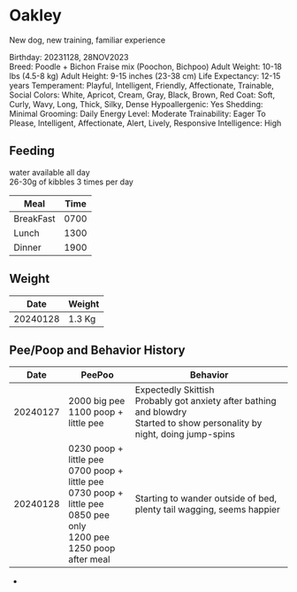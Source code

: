 # Oakley

New dog, new training, familiar experience 

Birthday: 20231128, 28NOV2023  
Breed: Poodle + Bichon Fraise mix (Poochon, Bichpoo)
Adult Weight: 10-18 lbs (4.5-8 kg)
Adult Height: 9-15 inches (23-38 cm)
Life Expectancy: 12-15 years
Temperament: Playful, Intelligent, Friendly, Affectionate, Trainable, Social
Colors: White, Apricot, Cream, Gray, Black, Brown, Red
Coat: Soft, Curly, Wavy, Long, Thick, Silky, Dense
Hypoallergenic: Yes
Shedding: Minimal
Grooming: Daily
Energy Level: Moderate
Trainability: Eager To Please, Intelligent, Affectionate, Alert, Lively, Responsive
Intelligence: High

## Feeding 
water available all day  
26-30g of kibbles 3 times per day

| Meal | Time | 
| - | - | 
|BreakFast|0700|
|Lunch|1300|
|Dinner|1900|

## Weight

|Date|Weight|
|-|-|
|20240128|1.3 Kg|

## Pee/Poop and Behavior History

| Date | PeePoo | Behavior |
|-|-|-|
| 20240127 | 2000 big pee<br>1100 poop + little pee | Expectedly Skittish<br>Probably got anxiety after bathing and blowdry<br>Started to show personality by night, doing jump-spins |
| 20240128 | 0230 poop + little pee<br> 0700 poop + little pee<br> 0730 poop + little pee<br> 0850 pee only<br> 1200 pee <br> 1250 poop after meal | Starting to wander outside of bed, plenty tail wagging, seems happier |
 

-

